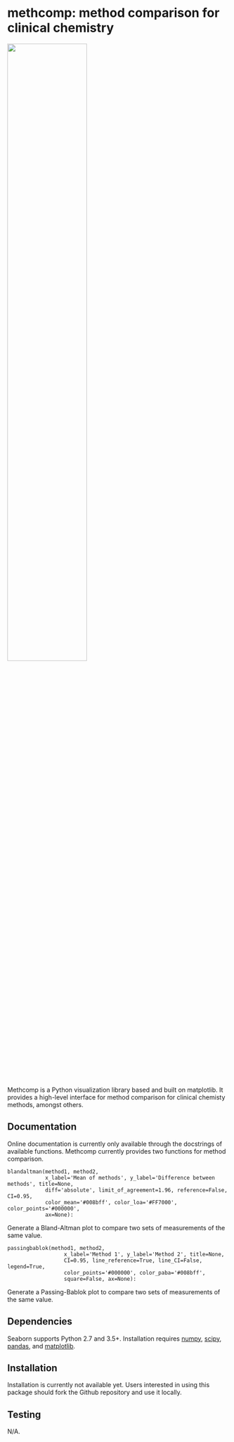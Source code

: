 methcomp: method comparison for clinical chemistry
=======================================
<div>
<img src="https://i.ibb.co/qj85D6M/combined.png" width="60%">
</div> <br>

Methcomp is a Python visualization library based 
and built on matplotlib. It provides a high-level interface for 
method comparison for clinical chemisty methods, amongst others.

Documentation
-------------
Online documentation is currently only available through the docstrings
of available functions. Methcomp currently provides two functions for method comparison.

    blandaltman(method1, method2,
                x_label='Mean of methods', y_label='Difference between methods', title=None,
                diff='absolute', limit_of_agreement=1.96, reference=False, CI=0.95,
                color_mean='#008bff', color_loa='#FF7000', color_points='#000000',
                ax=None):
              
Generate a Bland-Altman plot to compare two sets of measurements of the same value.

    passingbablok(method1, method2,
                      x_label='Method 1', y_label='Method 2', title=None,
                      CI=0.95, line_reference=True, line_CI=False, legend=True,
                      color_points='#000000', color_paba='#008bff',
                      square=False, ax=None):
                                          
Generate a Passing-Bablok plot to compare two sets of measurements of the same value.

Dependencies
------------

Seaborn supports Python 2.7 and 3.5+.
Installation requires [numpy](http://www.numpy.org/), 
[scipy](https://www.scipy.org/), 
[pandas](https://pandas.pydata.org/), 
and [matplotlib](https://matplotlib.org/).


Installation
------------

Installation is currently not available yet. Users interested in using this package should 
fork the Github repository and use it locally. 

Testing
-------

N/A.